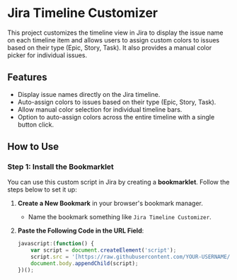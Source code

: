# Jira Timeline Customizer

This project customizes the timeline view in Jira to display the issue name on each timeline item and allows users to assign custom colors to issues based on their type (Epic, Story, Task). It also provides a manual color picker for individual issues.

## Features
- Display issue names directly on the Jira timeline.
- Auto-assign colors to issues based on their type (Epic, Story, Task).
- Allow manual color selection for individual timeline bars.
- Option to auto-assign colors across the entire timeline with a single button click.

## How to Use

### Step 1: Install the Bookmarklet
You can use this custom script in Jira by creating a **bookmarklet**. Follow the steps below to set it up:

1. **Create a New Bookmark** in your browser's bookmark manager.
   - Name the bookmark something like `Jira Timeline Customizer`.

2. **Paste the Following Code in the URL Field**:
   ```javascript
   javascript:(function() {
       var script = document.createElement('script');
       script.src = '[https://raw.githubusercontent.com/YOUR-USERNAME/YOUR-REPO/main/timeline-customization.js](https://raw.githubusercontent.com/Jeffblain/jira-roadmap/refs/heads/main/timeline-customization.js)';
       document.body.appendChild(script);
   })();
